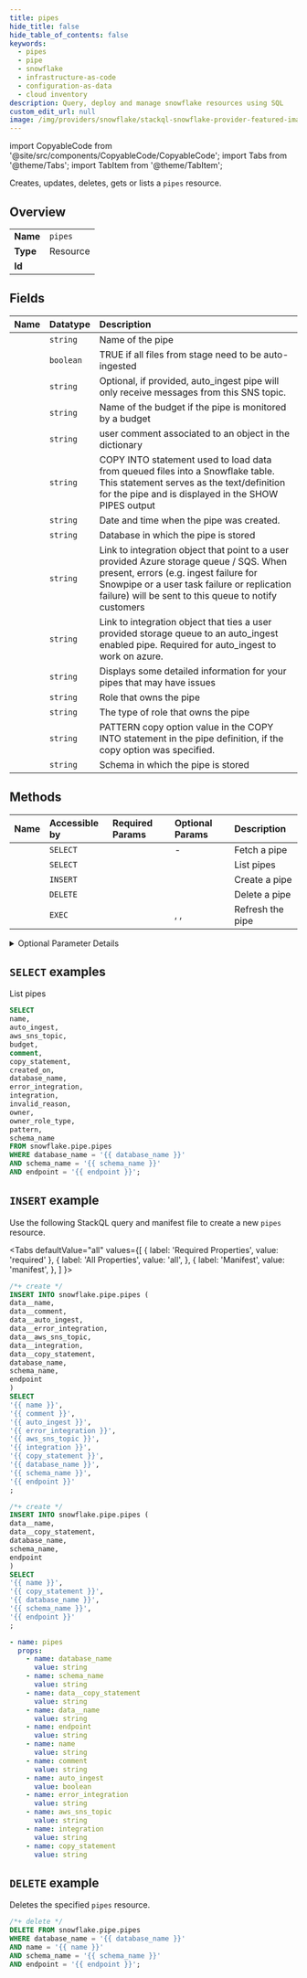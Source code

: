 ```yaml
---
title: pipes
hide_title: false
hide_table_of_contents: false
keywords:
  - pipes
  - pipe
  - snowflake
  - infrastructure-as-code
  - configuration-as-data
  - cloud inventory
description: Query, deploy and manage snowflake resources using SQL
custom_edit_url: null
image: /img/providers/snowflake/stackql-snowflake-provider-featured-image.png
---
```


import CopyableCode from '@site/src/components/CopyableCode/CopyableCode';
import Tabs from '@theme/Tabs';
import TabItem from '@theme/TabItem';

Creates, updates, deletes, gets or lists a <code>pipes</code> resource.

## Overview
<table><tbody>
<tr><td><b>Name</b></td><td><code>pipes</code></td></tr>
<tr><td><b>Type</b></td><td>Resource</td></tr>
<tr><td><b>Id</b></td><td><CopyableCode code="snowflake.pipe.pipes" /></td></tr>
</tbody></table>

## Fields
| Name | Datatype | Description |
|:-----|:---------|:------------|
| <CopyableCode code="name" /> | `string` | Name of the pipe |
| <CopyableCode code="auto_ingest" /> | `boolean` | TRUE if all files from stage need to be auto-ingested |
| <CopyableCode code="aws_sns_topic" /> | `string` | Optional, if provided, auto_ingest pipe will only receive messages from this SNS topic. |
| <CopyableCode code="budget" /> | `string` | Name of the budget if the pipe is monitored by a budget |
| <CopyableCode code="comment" /> | `string` | user comment associated to an object in the dictionary |
| <CopyableCode code="copy_statement" /> | `string` | COPY INTO statement used to load data from queued files into a Snowflake table. This statement serves as the text/definition for the pipe and is displayed in the SHOW PIPES output |
| <CopyableCode code="created_on" /> | `string` | Date and time when the pipe was created. |
| <CopyableCode code="database_name" /> | `string` | Database in which the pipe is stored |
| <CopyableCode code="error_integration" /> | `string` | Link to integration object that point to a user provided Azure storage queue / SQS. When present, errors (e.g. ingest failure for Snowpipe or a user task failure or replication failure) will be sent to this queue to notify customers |
| <CopyableCode code="integration" /> | `string` | Link to integration object that ties a user provided storage queue to an auto_ingest enabled pipe. Required for auto_ingest to work on azure. |
| <CopyableCode code="invalid_reason" /> | `string` | Displays some detailed information for your pipes that may have issues |
| <CopyableCode code="owner" /> | `string` | Role that owns the pipe |
| <CopyableCode code="owner_role_type" /> | `string` | The type of role that owns the pipe |
| <CopyableCode code="pattern" /> | `string` | PATTERN copy option value in the COPY INTO statement in the pipe definition, if the copy option was specified. |
| <CopyableCode code="schema_name" /> | `string` | Schema in which the pipe is stored |

## Methods
| Name | Accessible by | Required Params | Optional Params | Description |
|:-----|:--------------|:----------------|:----------------|:------------|
| <CopyableCode code="fetch_pipe" /> | `SELECT` | <CopyableCode code="database_name, name, schema_name, endpoint" /> | - | Fetch a pipe |
| <CopyableCode code="list_pipes" /> | `SELECT` | <CopyableCode code="database_name, schema_name, endpoint" /> | <CopyableCode code="like" /> | List pipes |
| <CopyableCode code="create_pipe" /> | `INSERT` | <CopyableCode code="database_name, schema_name, data__copy_statement, data__name, endpoint" /> | <CopyableCode code="createMode" /> | Create a pipe |
| <CopyableCode code="delete_pipe" /> | `DELETE` | <CopyableCode code="database_name, name, schema_name, endpoint" /> | <CopyableCode code="ifExists" /> | Delete a pipe |
| <CopyableCode code="refresh_pipe" /> | `EXEC` | <CopyableCode code="database_name, name, schema_name, endpoint" /> | <CopyableCode code="ifExists" />, <CopyableCode code="prefix" />, <CopyableCode code="modified_after" /> | Refresh the pipe |


<details>
<summary>Optional Parameter Details</summary>

| Name | Description | Type | Default |
|------|-------------|------|---------|
| <CopyableCode code="createMode" /> | Query parameter allowing support for different modes of resource creation. Possible values include: - `errorIfExists`: Throws an error if you try to create a resource that already exists. - `orReplace`: Automatically replaces the existing resource with the current one. - `ifNotExists`: Creates a new resource when an alter is requested for a non-existent resource. | `string` | `errorIfExists` |
| <CopyableCode code="ifExists" /> | Query parameter that specifies how to handle the request for a resource that does not exist: - `true`: The endpoint does not throw an error if the resource does not exist. It returns a 200 success response, but does not take any action on the resource. - `false`: The endpoint throws an error if the resource doesn't exist. | `boolean` | `false` |
| <CopyableCode code="like" /> | Query parameter to filter the command output by resource name. Uses case-insensitive pattern matching, with support for SQL wildcard characters. | `string` | `-` |
| <CopyableCode code="modified_after" /> | Timestamp (in ISO-8601 format) of the oldest data files to copy into the Snowpipe ingest queue based on the LAST_MODIFIED date (i.e. date when a file was staged) | `string` | `-` |
| <CopyableCode code="prefix" /> | Path (or prefix) appended to the stage reference in the pipe definition. The path limits the set of files to load. | `string` | `-` |

</details>

## `SELECT` examples

List pipes


```sql
SELECT
name,
auto_ingest,
aws_sns_topic,
budget,
comment,
copy_statement,
created_on,
database_name,
error_integration,
integration,
invalid_reason,
owner,
owner_role_type,
pattern,
schema_name
FROM snowflake.pipe.pipes
WHERE database_name = '{{ database_name }}'
AND schema_name = '{{ schema_name }}'
AND endpoint = '{{ endpoint }}';
```
## `INSERT` example

Use the following StackQL query and manifest file to create a new <code>pipes</code> resource.

<Tabs
    defaultValue="all"
    values={[
        { label: 'Required Properties', value: 'required' },
        { label: 'All Properties', value: 'all', },
        { label: 'Manifest', value: 'manifest', },
    ]
}>
<TabItem value="all">

```sql
/*+ create */
INSERT INTO snowflake.pipe.pipes (
data__name,
data__comment,
data__auto_ingest,
data__error_integration,
data__aws_sns_topic,
data__integration,
data__copy_statement,
database_name,
schema_name,
endpoint
)
SELECT 
'{{ name }}',
'{{ comment }}',
'{{ auto_ingest }}',
'{{ error_integration }}',
'{{ aws_sns_topic }}',
'{{ integration }}',
'{{ copy_statement }}',
'{{ database_name }}',
'{{ schema_name }}',
'{{ endpoint }}'
;
```
</TabItem>

<TabItem value="required">

```sql
/*+ create */
INSERT INTO snowflake.pipe.pipes (
data__name,
data__copy_statement,
database_name,
schema_name,
endpoint
)
SELECT 
'{{ name }}',
'{{ copy_statement }}',
'{{ database_name }}',
'{{ schema_name }}',
'{{ endpoint }}'
;
```
</TabItem>

<TabItem value="manifest">

```yaml
- name: pipes
  props:
    - name: database_name
      value: string
    - name: schema_name
      value: string
    - name: data__copy_statement
      value: string
    - name: data__name
      value: string
    - name: endpoint
      value: string
    - name: name
      value: string
    - name: comment
      value: string
    - name: auto_ingest
      value: boolean
    - name: error_integration
      value: string
    - name: aws_sns_topic
      value: string
    - name: integration
      value: string
    - name: copy_statement
      value: string

```
</TabItem>
</Tabs>

## `DELETE` example

Deletes the specified <code>pipes</code> resource.

```sql
/*+ delete */
DELETE FROM snowflake.pipe.pipes
WHERE database_name = '{{ database_name }}'
AND name = '{{ name }}'
AND schema_name = '{{ schema_name }}'
AND endpoint = '{{ endpoint }}';
```
